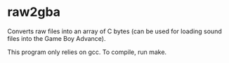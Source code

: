 # raw2gba

Converts raw files into an array of C bytes (can be used for loading sound files
into the Game Boy Advance).

This program only relies on gcc.  To compile, run make.

